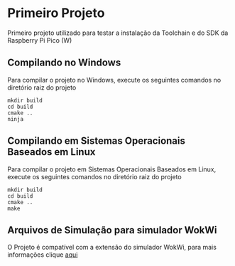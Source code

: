 # Primeiro Projeto
Primeiro projeto utilizado para testar a instalação da Toolchain e do SDK da Raspberry Pi Pico (W)

## Compilando no Windows 
Para compilar o projeto no Windows, execute os seguintes comandos no diretório raiz do projeto

```console
mkdir build
cd build
cmake ..
ninja
```

## Compilando em Sistemas Operacionais Baseados em Linux 
Para compilar o projeto em Sistemas Operacionais Baseados em Linux, execute os seguintes comandos no diretório raiz do projeto

```console
mkdir build
cd build
cmake ..
make
```
## Arquivos de Simulação para simulador WokWi
O Projeto é compatível com a extensão do simulador WokWi, para mais informações clique [aqui](https://docs.wokwi.com/pt-BR/vscode/getting-started)